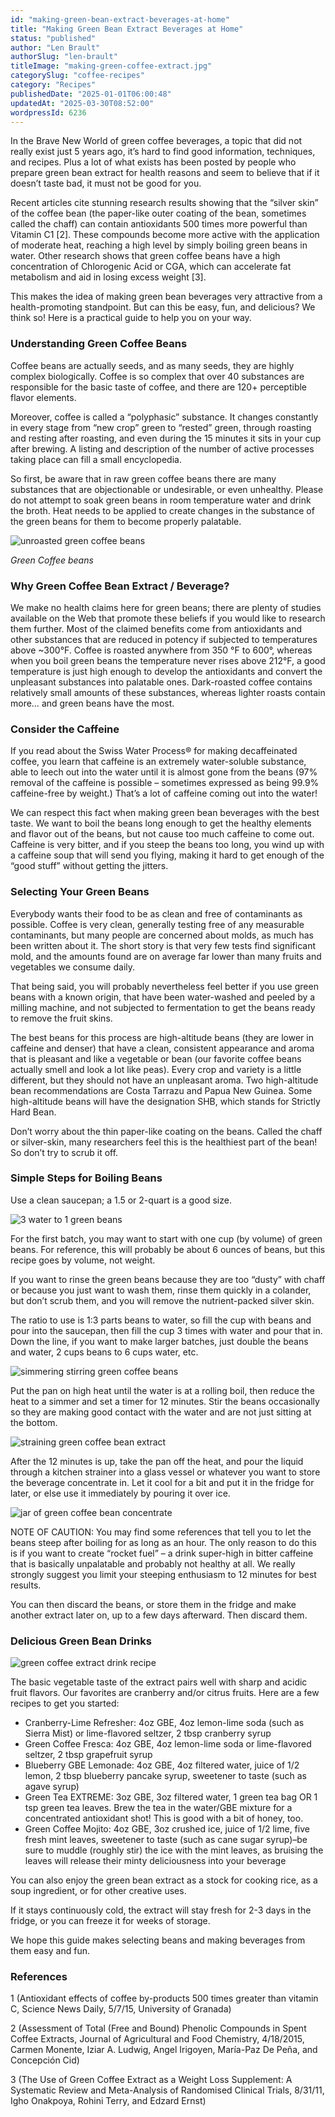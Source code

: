 ```yaml
---
id: "making-green-bean-extract-beverages-at-home"
title: "Making Green Bean Extract Beverages at Home"
status: "published"
author: "Len Brault"
authorSlug: "len-brault"
titleImage: "making-green-coffee-extract.jpg"
categorySlug: "coffee-recipes"
category: "Recipes"
publishedDate: "2025-01-01T06:00:48"
updatedAt: "2025-03-30T08:52:00"
wordpressId: 6236
---
```


In the Brave New World of green coffee beverages, a topic that did not really exist just 5 years ago, it’s hard to find good information, techniques, and recipes. Plus a lot of what exists has been posted by people who prepare green bean extract for health reasons and seem to believe that if it doesn’t taste bad, it must not be good for you.

Recent articles cite stunning research results showing that the “silver skin” of the coffee bean (the paper-like outer coating of the bean, sometimes called the chaff) can contain antioxidants 500 times more powerful than Vitamin C1 \[2\]. These compounds become more active with the application of moderate heat, reaching a high level by simply boiling green beans in water. Other research shows that green coffee beans have a high concentration of Chlorogenic Acid or CGA, which can accelerate fat metabolism and aid in losing excess weight \[3\].

This makes the idea of making green bean beverages very attractive from a health-promoting standpoint. But can this be easy, fun, and delicious? We think so! Here is a practical guide to help you on your way.

### Understanding Green Coffee Beans

Coffee beans are actually seeds, and as many seeds, they are highly complex biologically. Coffee is so complex that over 40 substances are responsible for the basic taste of coffee, and there are 120+ perceptible flavor elements.

Moreover, coffee is called a “polyphasic” substance. It changes constantly in every stage from “new crop” green to “rested” green, through roasting and resting after roasting, and even during the 15 minutes it sits in your cup after brewing. A listing and description of the number of active processes taking place can fill a small encyclopedia.

So first, be aware that in raw green coffee beans there are many substances that are objectionable or undesirable, or even unhealthy. Please do not attempt to soak green beans in room temperature water and drink the broth. Heat needs to be applied to create changes in the substance of the green beans for them to become properly palatable.

![unroasted green coffee beans ](green-coffee.jpg)

*Green Coffee beans* 

### Why Green Coffee Bean Extract / Beverage?

We make no health claims here for green beans; there are plenty of studies available on the Web that promote these beliefs if you would like to research them further. Most of the claimed benefits come from antioxidants and other substances that are reduced in potency if subjected to temperatures above ~300°F. Coffee is roasted anywhere from 350 °F to 600°, whereas when you boil green beans the temperature never rises above 212°F, a good temperature is just high enough to develop the antioxidants and convert the unpleasant substances into palatable ones. Dark-roasted coffee contains relatively small amounts of these substances, whereas lighter roasts contain more… and green beans have the most.

### Consider the Caffeine

If you read about the Swiss Water Process® for making decaffeinated coffee, you learn that caffeine is an extremely water-soluble substance, able to leech out into the water until it is almost gone from the beans (97% removal of the caffeine is possible – sometimes expressed as being 99.9% caffeine-free by weight.) That’s a lot of caffeine coming out into the water!

We can respect this fact when making green bean beverages with the best taste. We want to boil the beans long enough to get the healthy elements and flavor out of the beans, but not cause too much caffeine to come out. Caffeine is very bitter, and if you steep the beans too long, you wind up with a caffeine soup that will send you flying, making it hard to get enough of the “good stuff” without getting the jitters.

### Selecting Your Green Beans

Everybody wants their food to be as clean and free of contaminants as possible. Coffee is very clean, generally testing free of any measurable contaminants, but many people are concerned about molds, as much has been written about it. The short story is that very few tests find significant mold, and the amounts found are on average far lower than many fruits and vegetables we consume daily.

That being said, you will probably nevertheless feel better if you use green beans with a known origin, that have been water-washed and peeled by a milling machine, and not subjected to fermentation to get the beans ready to remove the fruit skins.

The best beans for this process are high-altitude beans (they are lower in caffeine and denser) that have a clean, consistent appearance and aroma that is pleasant and like a vegetable or bean (our favorite coffee beans actually smell and look a lot like peas). Every crop and variety is a little different, but they should not have an unpleasant aroma. Two high-altitude bean recommendations are Costa Tarrazu and Papua New Guinea. Some high-altitude beans will have the designation SHB, which stands for Strictly Hard Bean.

Don’t worry about the thin paper-like coating on the beans. Called the chaff or silver-skin, many researchers feel this is the healthiest part of the bean! So don’t try to scrub it off.

### Simple Steps for Boiling Beans

Use a clean saucepan; a 1.5 or 2-quart is a good size.

![3 water to 1 green beans](extract-glasses-measuring650.jpg)

For the first batch, you may want to start with one cup (by volume) of green beans. For reference, this will probably be about 6 ounces of beans, but this recipe goes by volume, not weight.

If you want to rinse the green beans because they are too “dusty” with chaff or because you just want to wash them, rinse them quickly in a colander, but don’t scrub them, and you will remove the nutrient-packed silver skin.

The ratio to use is 1:3 parts beans to water, so fill the cup with beans and pour into the saucepan, then fill the cup 3 times with water and pour that in. Down the line, if you want to make larger batches, just double the beans and water, 2 cups beans to 6 cups water, etc.

![simmering stirring green coffee beans](simmering-stirring450.jpg)

Put the pan on high heat until the water is at a rolling boil, then reduce the heat to a simmer and set a timer for 12 minutes. Stir the beans occasionally so they are making good contact with the water and are not just sitting at the bottom.

![straining green coffee bean extract ](straining450.jpg)

After the 12 minutes is up, take the pan off the heat, and pour the liquid through a kitchen strainer into a glass vessel or whatever you want to store the beverage concentrate in. Let it cool for a bit and put it in the fridge for later, or else use it immediately by pouring it over ice.

![jar of green coffee bean concentrate](jar-of-concentrate450.jpg)

NOTE OF CAUTION: You may find some references that tell you to let the beans steep after boiling for as long as an hour. The only reason to do this is if you want to create “rocket fuel” – a drink super-high in bitter caffeine that is basically unpalatable and probably not healthy at all. We really strongly suggest you limit your steeping enthusiasm to 12 minutes for best results.

You can then discard the beans, or store them in the fridge and make another extract later on, up to a few days afterward. Then discard them.

### Delicious Green Bean Drinks

![green coffee extract drink recipe](green-tea-recipes.jpg)

The basic vegetable taste of the extract pairs well with sharp and acidic fruit flavors. Our favorites are cranberry and/or citrus fruits. Here are a few recipes to get you started:

-   Cranberry-Lime Refresher: 4oz GBE, 4oz lemon-lime soda (such as Sierra Mist) or lime-flavored seltzer, 2 tbsp cranberry syrup
-   Green Coffee Fresca: 4oz GBE, 4oz lemon-lime soda or lime-flavored seltzer, 2 tbsp grapefruit syrup
-   Blueberry GBE Lemonade: 4oz GBE, 4oz filtered water, juice of 1/2 lemon, 2 tbsp blueberry pancake syrup, sweetener to taste (such as agave syrup)
-   Green Tea EXTREME: 3oz GBE, 3oz filtered water, 1 green tea bag OR 1 tsp green tea leaves. Brew the tea in the water/GBE mixture for a concentrated antioxidant shot! This is good with a bit of honey, too.
-   Green Coffee Mojito: 4oz GBE, 3oz crushed ice, juice of 1/2 lime, five fresh mint leaves, sweetener to taste (such as cane sugar syrup)–be sure to muddle (roughly stir) the ice with the mint leaves, as bruising the leaves will release their minty deliciousness into your beverage

You can also enjoy the green bean extract as a stock for cooking rice, as a soup ingredient, or for other creative uses.

If it stays continuously cold, the extract will stay fresh for 2-3 days in the fridge, or you can freeze it for weeks of storage.

We hope this guide makes selecting beans and making beverages from them easy and fun.

### References

1 (Antioxidant effects of coffee by-products 500 times greater than vitamin C, Science News Daily, 5/7/15, University of Granada)

2 (Assessment of Total (Free and Bound) Phenolic Compounds in Spent Coffee Extracts, Journal of Agricultural and Food Chemistry, 4/18/2015, Carmen Monente, Iziar A. Ludwig, Angel Irigoyen, María-Paz De Peña, and Concepción Cid)

3 (The Use of Green Coffee Extract as a Weight Loss Supplement: A Systematic Review and Meta-Analysis of Randomised Clinical Trials, 8/31/11, Igho Onakpoya, Rohini Terry, and Edzard Ernst)
